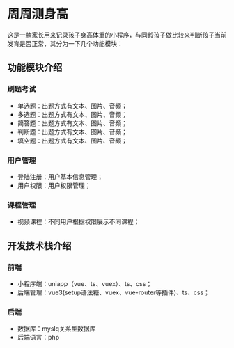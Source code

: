 # 周周测身高

这是一款家长用来记录孩子身高体重的小程序，与同龄孩子做比较来判断孩子当前发育是否正常，其分为一下几个功能模块：

## 功能模块介绍
### 刷题考试
- 单选题：出题方式有文本、图片、音频；
- 多选题：出题方式有文本、图片、音频；
- 简答题：出题方式有文本、图片、音频；
- 判断题：出题方式有文本、图片、音频；
- 填空题：出题方式有文本、图片、音频；

### 用户管理
- 登陆注册：用户基本信息管理；
- 用户权限：用户权限管理；

### 课程管理
- 视频课程：不同用户根据权限展示不同课程；


## 开发技术栈介绍

### 前端
- 小程序端：uniapp（vue、ts、vuex）、ts、css；
- 后端管理：vue3(setup语法糖、vuex、vue-router等插件)、ts、css；

### 后端
- 数据库：myslq关系型数据库
- 后端语言：php


